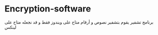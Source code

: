 # Encryption-software
برنامج تشفير يقوم بتشفير نصوص و أرقام
متاح على ويندوز فقط
و قد نجعله متاح على لينكس